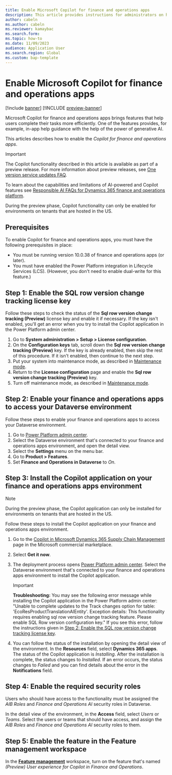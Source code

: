 ```yaml
---
title: Enable Microsoft Copilot for finance and operations apps
description: This article provides instructions for administrators on how to enable Copilot for generative help and guidance for Microsoft finance and operations apps
author: cabeln
ms.author: cabeln
ms.reviewer: kamaybac
ms.search.form:
ms.topic: how-to
ms.date: 11/09/2023
audience: Application User
ms.search.region: Global
ms.custom: bap-template
---
```


# Enable Microsoft Copilot for finance and operations apps

[!include [banner](../includes/banner.md)]
[!INCLUDE [preview-banner](../includes/preview-banner.md)]

Microsoft Copilot for finance and operations apps brings features that help users complete their tasks more efficiently. One of the features provides, for example, in-app help guidance with the help of the power of generative AI.

This articles describes how to enable the *Copilot for finance and operations apps*.

> [!IMPORTANT]
> The Copilot functionality described in this article is available as part of a preview release. For more information about preview releases, see [One version service updates FAQ](/dynamics365/unified-operations/fin-and-ops/get-started/one-version).
>
> To learn about the capabilities and limitations of AI-powered and Copilot features see [Responsible AI FAQs for Dynamics 365 finance and operations platform](../../dev-itpro/responsible-ai/responsible-ai-overview.md).
>
> During the preview phase, Copilot functionality can only be enabled for environments on tenants that are hosted in the US.

## Prerequisites

To enable Copilot for finance and operations apps, you must have the following prerequisites in place:

- You must be running version 10.0.38 of finance and operations apps (or later).
- You must have enabled the Power Platform integration in Lifecycle Services (LCS). (However, you don't need to enable dual-write for this feature.)

## <a name="enable-sql-key"></a>Step 1: Enable the SQL row version change tracking license key

Follow these steps to check the status of the **Sql row version change tracking (Preview)** license key and enable it if necessary. If the key isn't enabled, you'll get an error when you try to install the Copilot application in the Power Platform admin center.

1. Go to **System administration \> Setup \> License configuration**.
1. On the **Configuration keys** tab, scroll down the **Sql row version change tracking (Preview)** key. If the key is already enabled, then skip the rest of this procedure. If it isn't enabled, then continue to the next step.
1. Put your system into maintenance mode, as described in [Maintenance mode](../sysadmin/maintenance-mode.md).
1. Return to the **License configuration** page and enable the **Sql row version change tracking (Preview)** key.
1. Turn off maintenance mode, as described in [Maintenance mode](../sysadmin/maintenance-mode.md).

## Step 2: Enable your finance and operations apps to access your Dataverse environment

Follow these steps to enable your finance and operations apps to access your Dataverse environment.

1. Go to [Power Platform admin center](https://admin.powerplatform.microsoft.com/).
1. Select the Dataverse environment that's connected to your finance and operations apps environment, and open the detail view.
1. Select the **Settings** menu on the menu bar.
1. Go to **Product \> Features**.
1. Set **Finance and Operations in Dataverse** to *On*.

## Step 3: Install the Copilot application on your finance and operations apps environment

> [!NOTE]
> During the preview phase, the Copilot application can only be installed for environments on tenants that are hosted in the US.

Follow these steps to install the Copilot application on your finance and operations apps environment.

1. Go to the [Copilot in Microsoft Dynamics 365 Supply Chain Management](https://aka.ms/dynamicsfnocopilot_scmaiapp) page in the Microsoft commercial marketplace.
1. Select **Get it now**.
1. The deployment process opens [Power Platform admin center](https://admin.powerplatform.microsoft.com/). Select the Dataverse environment that's connected to your finance and operations apps environment to install the Copilot application.

    > [!IMPORTANT]
    > **Troubleshooting:** You may see the following error message while installing the Copilot application in the Power Platform admin center: "Unable to complete updates to the Track changes option for table: 'EcoResProductTranslationAIEntity'. Exception details: This functionality requires enabling sql row version change tracking feature. Please enable SQL Row version configuration key." If you see this error, follow the instructions given in [Step 2: Enable the SQL row version change tracking license key](#enable-sql-key).

1. You can follow the status of the installation by opening the detail view of the environment. In the **Resources** field, select **Dynamics 365 apps**. The status of the Copilot application is *Installing*. After the installation is complete, the status changes to *Installed*. If an error occurs, the status changes to *Failed* and you can find details about the error in the **Notifications** field.

## Step 4: Enable the required security roles

Users who should have access to the functionality must be assigned the *AIB Roles* and *Finance and Operations AI* security roles in Dataverse.

In the detail view of the environment, in the **Access** field, select *Users* or *Teams*. Select the users or teams that should have access, and assign the *AIB Roles* and *Finance and Operations AI* security roles to them.

## Step 5: Enable the feature in the Feature management workspace

In the [**Feature management**](../../fin-ops/get-started/feature-management/feature-management-overview.md) workspace, turn on the feature that's named *(Preview) User experience for Copilot in Finance and Operations*.
